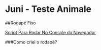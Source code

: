 # Juni - Teste Animale

##Rodapé Fixo

[Script Para Rodar No Console do Navegador](http://google.com/)

###Como criei o rodapé?

